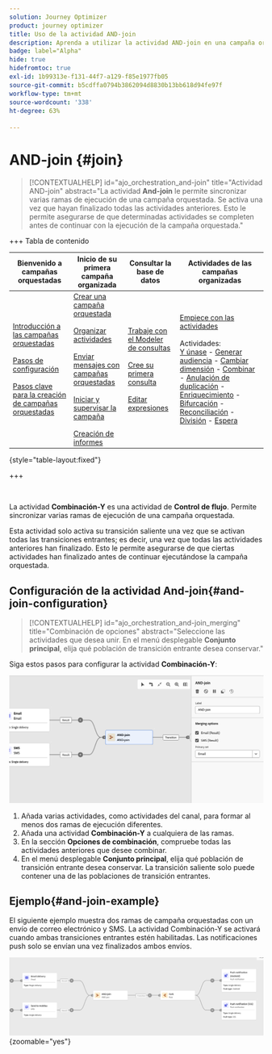 ```yaml
---
solution: Journey Optimizer
product: journey optimizer
title: Uso de la actividad AND-join
description: Aprenda a utilizar la actividad AND-join en una campaña organizada
badge: label="Alpha"
hide: true
hidefromtoc: true
exl-id: 1b99313e-f131-44f7-a129-f85e1977fb05
source-git-commit: b5cdffa0794b3862094d8830b13bb618d94fe97f
workflow-type: tm+mt
source-wordcount: '338'
ht-degree: 63%

---
```


# AND-join {#join}

>[!CONTEXTUALHELP]
>id="ajo_orchestration_and-join"
>title="Actividad AND-join"
>abstract="La actividad **And-join** le permite sincronizar varias ramas de ejecución de una campaña orquestada. Se activa una vez que hayan finalizado todas las actividades anteriores. Esto le permite asegurarse de que determinadas actividades se completen antes de continuar con la ejecución de la campaña orquestada."

+++ Tabla de contenido

| Bienvenido a campañas orquestadas | Inicio de su primera campaña organizada | Consultar la base de datos | Actividades de las campañas organizadas |
|---|---|---|---|
| [Introducción a las campañas orquestadas](../gs-orchestrated-campaigns.md)<br/><br/>[Pasos de configuración](../configuration-steps.md)<br/><br/>[Pasos clave para la creación de campañas orquestadas](../gs-campaign-creation.md) | [Crear una campaña orquestada](../create-orchestrated-campaign.md)<br/><br/>[Organizar actividades](../orchestrate-activities.md)<br/><br/>[Enviar mensajes con campañas orquestadas](../send-messages.md)<br/><br/>[Iniciar y supervisar la campaña](../start-monitor-campaigns.md)<br/><br/>[Creación de informes](../reporting-campaigns.md) | [Trabaje con el Modeler de consultas](../orchestrated-rule-builder.md)<br/><br/>[Cree su primera consulta](../build-query.md)<br/><br/>[Editar expresiones](../edit-expressions.md) | [Empiece con las actividades](about-activities.md)<br/><br/>Actividades:<br/>[Y únase](and-join.md) - [Generar audiencia](build-audience.md) - [Cambiar dimensión](change-dimension.md) - [Combinar](combine.md) - [Anulación de duplicación](deduplication.md) - [Enriquecimiento](enrichment.md) - [Bifurcación](fork.md) - [Reconciliación](reconciliation.md) - [División](split.md) - [Espera](wait.md) |

{style="table-layout:fixed"}

+++

<br/>

La actividad **Combinación-Y** es una actividad de **Control de flujo**. Permite sincronizar varias ramas de ejecución de una campaña orquestada.

Esta actividad solo activa su transición saliente una vez que se activan todas las transiciones entrantes; es decir, una vez que todas las actividades anteriores han finalizado. Esto le permite asegurarse de que ciertas actividades han finalizado antes de continuar ejecutándose la campaña orquestada.

## Configuración de la actividad And-join{#and-join-configuration}

>[!CONTEXTUALHELP]
>id="ajo_orchestration_and-join_merging"
>title="Combinación de opciones"
>abstract="Seleccione las actividades que desea unir. En el menú desplegable **Conjunto principal**, elija qué población de transición entrante desea conservar."

Siga estos pasos para configurar la actividad **Combinación-Y**:

![](../assets/workflow-andjoin.png)

1. Añada varias actividades, como actividades del canal, para formar al menos dos ramas de ejecución diferentes.
1. Añada una actividad **Combinación-Y** a cualquiera de las ramas.
1. En la sección **Opciones de combinación**, compruebe todas las actividades anteriores que desee combinar.
1. En el menú desplegable **Conjunto principal**, elija qué población de transición entrante desea conservar. La transición saliente solo puede contener una de las poblaciones de transición entrantes.

## Ejemplo{#and-join-example}

El siguiente ejemplo muestra dos ramas de campaña orquestadas con un envío de correo electrónico y SMS. La actividad Combinación-Y se activará cuando ambas transiciones entrantes estén habilitadas. Las notificaciones push solo se envían una vez finalizados ambos envíos.

![](../assets/workflow-andjoin-example.png){zoomable="yes"}
